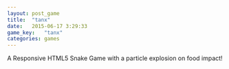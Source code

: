 ```yaml
---
layout: post_game
title:  "tanx"
date:   2015-06-17 3:29:33
game_key:   "tanx"
categories: games
---
```


A Responsive HTML5 Snake Game with a particle explosion on food impact!